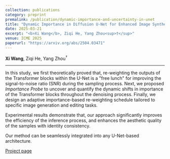 ```yaml
---
collection: publications
category: preprint
premalink: /publication/dynamic-importance-and-uncertainty-in-unet
title: "Dynamic Importance in Diffusion U-Net for Enhanced Image Synthesis"
date: 2025-03-21
excerpt: "<b>Xi Wang</b>, Ziqi He, Yang Zhou<sup>†</sup>"
venue: ICME 2025
paperurl: "https://arxiv.org/abs/2504.03471"
---
```


**Xi Wang**, Ziqi He, Yang Zhou<sup>†</sup>

---

In this study, we first theoretically proved that, re-weighting the outputs of the Transformer blocks within the U-Net is a "free lunch" for improving the signal-to-noise ratio (SNR) during the sampling process. 
Next, we proposed *Importance Probe* to uncover and quantify the dynamic shifts in importance of the Transformer blocks throughout the denoising process. 
Finally, we design an adaptive importance-based re-weighting schedule tailored to specific image generation and editing tasks. 

Experimental results demonstrate that, our approach significantly improves the efficiency of the inference process, and enhances the aesthetic quality of the samples with identity consistency. 

Our method can be seamlessly integrated into any U-Net-based architecture. 

[Project page](https://github.com/Hytidel/UNetReweighting)


